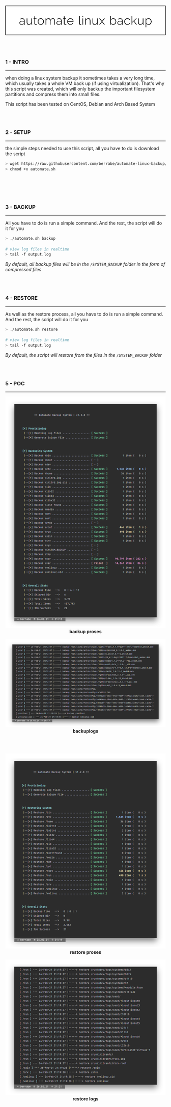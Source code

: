 <p align="center">
  <img src="docs/logo.png">
</p>

<br/><br/>

### 1 - INTRO
---
when doing a linux system backup it sometimes takes a very long time, which usually takes a whole VM back up (if using virtualization).
That's why this script was created, which will only backup the important filesystem partitions and compress them into small files.

This script has been tested on CentOS, Debian and Arch Based System

<br/><br/>

### 2 - SETUP
---
the simple steps needed to use this script, all you have to do is download the script

```sh
> wget https://raw.githubusercontent.com/berrabe/automate-linux-backup/master/automate.sh
> chmod +x automate.sh
```

<br/>


<br/><br/>

### 3 - BACKUP
---
All you have to do is run a simple command. And the rest, the script will do it for you

```sh
> ./automate.sh backup

# view log files in realtime
> tail -f output.log
```
*By default, all backup files will be in the* `/SYSTEM_BACKUP` *folder in the form of compressed files*


<br/><br/>

### 4 - RESTORE
---
As well as the restore process, all you have to do is run a simple command. And the rest, the script will do it for you

```sh
> ./automate.sh restore

# view log files in realtime
> tail -f output.log
```
*By default, the script will restore from the files in the* `/SYSTEM_BACKUP` *folder*



<br/><br/>

### 5 - POC
---
<p align="center">
  <img src="docs/backup.png"><br/>
  <b>backup proses</b>
</p>

<p align="center">
  <img src="docs/backup_log.png"><br/>
  <b>backuplogs</b>
</p>

<br/><br/>

<p align="center">
  <img src="docs/restore.png"><br/>
  <b>restore proses</b>
</p>

<p align="center">
  <img src="docs/restore_log.png">
  <br/>
  <b>restore logs</b>
</p>
